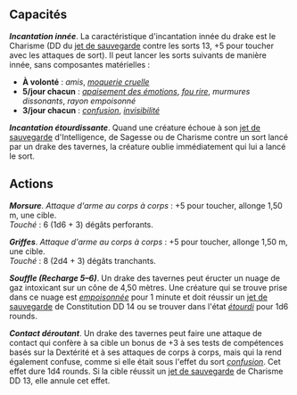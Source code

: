 ## Capacités
_**Incantation innée**_. La caractéristique d'incantation innée du drake est le Charisme (DD du [jet de sauvegarde](/utiliser-les-caracteristiques/#jets-de-sauvegarde) contre les sorts 13, +5 pour toucher avec les attaques de sort). Il peut lancer les sorts suivants de manière innée, sans composantes matérielles :
* **À volonté** : _amis_, [_moquerie cruelle_](/grimoire/moquerie-cruelle/)
* **5/jour chacun** : [_apaisement des émotions_](/grimoire/apaisement-des-emotions/), [_fou rire_](/grimoire/fou-rire/), _murmures dissonants_, _rayon empoisonné_
* **3/jour chacun** : [_confusion_](/grimoire/confusion/), [_invisibilité_](/grimoire/invisibilite/)

_**Incantation étourdissante**_. Quand une créature échoue à son [jet de sauvegarde](/utiliser-les-caracteristiques/#jets-de-sauvegarde) d'Intelligence, de Sagesse ou de Charisme contre un sort lancé par un drake des tavernes, la créature oublie immédiatement qui lui a lancé le sort.

## Actions
_**Morsure**_. _Attaque d'arme au corps à corps_ : +5 pour toucher, allonge 1,50 m, une cible.  
_Touché_ : 6 (1d6 + 3) dégâts perforants.

_**Griffes**_. _Attaque d'arme au corps à corps_ : +5 pour toucher, allonge 1,50 m, une cible.  
_Touché_ : 8 (2d4 + 3) dégâts tranchants.

_**Souffle (Recharge 5–6)**_. Un drake des tavernes peut éructer un nuage de gaz intoxicant sur un cône de 4,50 mètres. Une créature qui se trouve prise dans ce nuage est [_empoisonnée_](/gerer-la-sante-du-personnage/#empoisonne) pour 1 minute et doit réussir un [jet de sauvegarde](/utiliser-les-caracteristiques/#jets-de-sauvegarde) de Constitution DD 14 ou se trouver dans l'état [_étourdi_](/gerer-la-sante-du-personnage/#etourdi) pour 1d6 rounds.

_**Contact déroutant**_. Un drake des tavernes peut faire une attaque de contact qui confère à sa cible un bonus de +3 à ses tests de compétences basés sur la Dextérité et à ses attaques de corps à corps, mais qui la rend également confuse, comme si elle était sous l'effet du sort [_confusion_](/grimoire/confusion/). Cet effet dure 1d4 rounds. Si la cible réussit un [jet de sauvegarde](/utiliser-les-caracteristiques/#jets-de-sauvegarde) de Charisme DD 13, elle annule cet effet.
